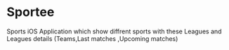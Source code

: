 # Sportee
Sports iOS Application 
which show diffrent sports with these Leagues and Leagues details (Teams,Last matches ,Upcoming matches) 

